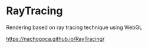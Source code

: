 # RayTracing

Rendering based on ray tracing technique using WebGL

https://nachogoca.github.io/RayTracing/
